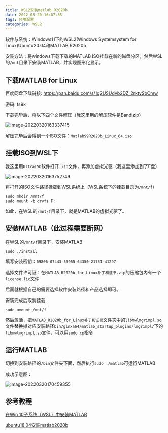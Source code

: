 ```yaml
---
title: WSL2安装matlab R2020b
date: 2022-03-20 16:07:55
tags: 环境配置
categories: WSL2
---
```






软件与系统：Windows11下的WSL2(Windows Systemsystem for Linux)Ubuntu20.04和MATLAB R2020b

安装方法：将windows下载下载的MATLAB ISO挂载在新的磁盘分区，然后WSL的`/mnt`目录下安装MATLAB，并实现图形化显示。



## 下载MATLAB for Linux

百度网盘下载链接: https://pan.baidu.com/s/1g2USUdvb2DZ_2rktvSbCmw

密码: fs9k



下载完毕后，将以下四个文件解压（我这里用的解压软件是Bandizip）

![image-20220320163337415](image-20220320163337415.png)



解压完毕后会得到一个ISO文件：`Matlab99R2020b_Linux_64.iso`



## 挂载ISO到WSL下

我这里用`UltraISO`软件打开`.iso`文件，再添加虚拟光驱（我这里添加到了E盘）

![image-20220320163752749](image-20220320163752749.png)



将打开的ISO文件路径挂载到WSL系统上（WSL系统下的挂载目录为`/mnt/f`）

``` shell
sudo mkdir /mnt/f
sudo mount -t drvfs F:
```



如此，在WSL的`/mnt/f`目录下，就是MATLAB的虚拟光驱了。



## 安装MATLAB（此过程需要断网）

在WSL的`/mnt/f`目录下，安装MATLAB

``` shell
sudo ./install
```



填写安装密钥：`09806-07443-53955-64350-21751-41297`

选择文件许可证：在`MATLAB_R2020b_for_Linux补丁和证书.zip`的压缩包内有一个`license.lic`文件

后面就根据自己的需要选择软件安装路径和产品选择即可。



安装完成后取消挂载

``` shell
sudo umount /mnt/f
```



然后激活，把`MATLAB_R2020b_for_Linux补丁和证书`文件夹中的`libmwlmgrimpl.so`文件替换掉对应安装路径`bin/glnxa64/matlab_startup_plugins/lmgrimpl/`下的`libmwlmgrimpl.so`文件，可以用`sudo cp`指令



## 运行MATLAB

切换到安装路径的`/bin`文件夹下面，然后执行`sudo ./matlab`可运行MATLAB



成功示意图：

![image-20220320170459355](image-20220320170459355.png)



## 参考教程

[在Win 10子系统（WSL）中安装MATLAB](https://blog.csdn.net/budong_2017/article/details/112478811)

[ubuntu18.04安装matlab2020b](https://zhuanlan.zhihu.com/p/351907900)

